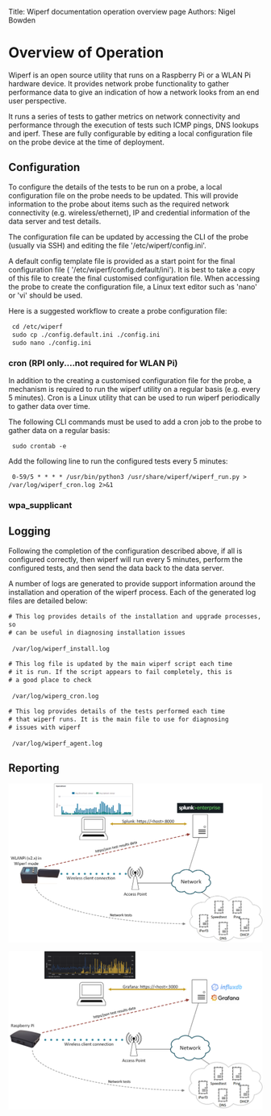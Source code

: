 Title: Wiperf documentation operation overview page
Authors: Nigel Bowden

# Overview of Operation
Wiperf is an open source utility that runs on a Raspberry Pi or a WLAN Pi hardware device. It provides network probe functionality to gather performance data to give an indication of how a network looks from an end user perspective. 

It runs a series of tests to gather metrics on network connectivity and performance through the execution of tests such ICMP pings, DNS lookups and iperf. These are fully configurable by editing a local configuration file on the probe device at the time of deployment.

## Configuration
To configure the details of the tests to be run on a probe, a local configuration file on the probe needs to be updated. This will provide information to the probe about items such as the required network connectivity (e.g. wireless/ethernet),  IP and credential information of the data server and test details.

The configuration file can be updated by accessing the CLI of the probe (usually via SSH) and editing the file '/etc/wiperf/config.ini'. 

A default config template file is provided as a start point for the final configuration file ( '/etc/wiperf/config.default/ini'). It is best to take a copy of this file to create the final customised configuration file. When accessing the probe to create the configuration file, a Linux text editor such as 'nano' or 'vi' should be used.

Here is a suggested workflow to create a probe configuration file:

```
 cd /etc/wiperf
 sudo cp ./config.default.ini ./config.ini
 sudo nano ./config.ini
```
### cron (RPI only....not required for WLAN Pi)
In addition to the creating a customised configuration file for the probe, a mechanism is required to run the wiperf utility on a regular basis (e.g. every 5 minutes). Cron is a Linux utility that can be used to run wiperf periodically to gather data over time.

The following CLI commands must be used to add a cron job to the probe to gather data on a regular basis:

```
 sudo crontab -e
```

Add the following line to run the configured tests every 5 minutes:

```
 0-59/5 * * * * /usr/bin/python3 /usr/share/wiperf/wiperf_run.py > /var/log/wiperf_cron.log 2>&1
```

### wpa_supplicant


## Logging
Following the completion of the configuration described above, if all is configured correctly, then wiperf will run every 5 minutes, perform the configured tests, and then send the data back to the data server.

A number of logs are generated to provide support information around the installation and operation of the wiperf process. Each of the generated log files are detailed below:

```
# This log provides details of the installation and upgrade processes, so
# can be useful in diagnosing installation issues

 /var/log/wiperf_install.log
```

```
# This log file is updated by the main wiperf script each time 
# it is run. If the script appears to fail completely, this is 
# a good place to check

 /var/log/wiperg_cron.log
```

```
# This log provides details of the tests performed each time
# that wiperf runs. It is the main file to use for diagnosing
# issues with wiperf 

 /var/log/wiperf_agent.log
``` 

## Reporting


![splunk_overview](images/splunk_overview.png)


![grafana_overview](images/grafana_overview.png)


